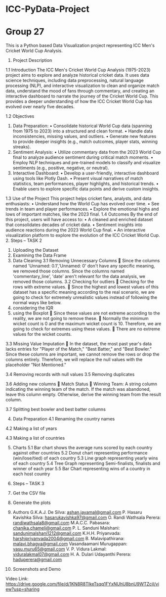 # ICC-PyData-Project
# Group 27
This is a Python based Data Visualization project representing ICC Men's Cricket World Cup Analysis.

1.	Project Description

1.1	  Introduction
The ICC Men's Cricket World Cup Analysis (1975-2023) project aims to explore and analyze historical cricket data. It uses data science techniques, including data preprocessing, natural language processing (NLP), and interactive visualization to clean and organize match data, understand the mood of fans through commentary, and creating an interactive dashboard to narrate the journey of the Cricket World Cup. This provides a deeper understanding of how the ICC Cricket World Cup has evolved over nearly five decades.

1.2	  Objectives
1.	Data Preparation:
•	Consolidate historical World Cup data (spanning from 1975 to 2023) into a structured and clean format.
•	Handle data inconsistencies, missing values, and outliers.
•	Generate new features to provide deeper insights (e.g., match outcomes, player stats, winning streaks).
2.	Sentiment Analysis:
•	Utilize commentary data from the 2023 World Cup final to analyze audience sentiment during critical match moments.
•	Employ NLP techniques and pre-trained models to classify and visualize sentiments (e.g., positive, negative, or neutral).
3.	Interactive Dashboard:
•	Develop a user-friendly, interactive dashboard using tools like Plotly Dash.
•	Present visual narratives of match statistics, team performances, player highlights, and historical trends.
•	Enable users to explore specific data points and derive custom insights.

1.3	 Use of the Project
This project helps cricket fans, analysts, and data enthusiasts:
•	Understand how the World Cup has evolved over time.
•	See trends in team and player performances.
•	Explore the emotional highs and lows of important matches, like the 2023 final.
1.4	 Outcomes
By the end of this project, users will have access to:
•	A cleaned and enriched dataset that consolidates decades of cricket data.
•	Sentiment insights into audience reactions during the 2023 World Cup final.
•	An interactive visualization platform to explore the evolution of the ICC Cricket World Cup.
2.	Steps – TASK 2
1.	Uploading the Dataset
2.	Examining the Data Frame
3.	Data Cleaning
3.1	Removing Unnecessary Columns
	Since the columns named 'Unnamed: 0.1','Unnamed: 0' don't have any specific meaning, we removed those columns. Since the columns named 'commentary_line', 'date' aren't relevant for the data analysis, we removed those columns.
3.2	Checking for outliers
	Checking for the rows with extreme values.
	Since the highest and lowest values of this dataset has a specific meaning according to the real scenario, we are going to check for extremely unrealistic values instead of following the normal ways like below.
1.	considering the IQR
2.	using the Boxplot
	Since these values are not extreme according to the reality, we are not going to remove these.
	Normally the minimum wicket count is 0 and the maximum wicket count is 10. Therefore, we are going to check for extremes using these values.
	There are no extreme values for the wicket counts.

3.3	Missing Value Imputation
	In the dataset, the most past year's data lacks entries for "Player of the Match," "Best Batter," and "Best Bowler." Since these columns are important, we cannot remove the rows or drop the columns entirely. Therefore, we will replace the null values with the placeholder "Not Mentioned."

3.4	Removing records with null values
3.5	Removing duplicates

3.6	Adding new columns
	Match Status
	Winning Team: A string column indicating the winning team of the match. If the match was abandoned, leave this column empty. Otherwise, derive the winning team from the result column.

3.7	Splitting best bowler and best batter columns

4.	Data Preparation
4.1	Renaming the country names

4.2	Making a list of years

4.3	Making a list of countries

5.	Charts
5.1	Bar chart shows the average runs scored by each country against other countries
5.2	Donut chart representing performance (win/lose/tied) of each country
5.3	Line graph representing yearly wins of each country
5.4	Tree Graph representing Semi-finalists, finalists and winner of each year
5.5	Bar Chart representing wins of a country in each host country

3.	Steps – TASK 3
1.	Get the CSV file
2.	Generate the plots





4.	Authors
   G.K.A.J. De Silva: ashan.jayamal@gmail.com
   P. Hasaru Kavishka Silva: hasarukavishka97@gmail.com
   O. Randi Wathsala Perera: randiwathsala8@gmail.com
   M.A.C.C. Pabasara: chanika.chameli@gmail.com
   P. L. Sanduni Malshani: sandunimalshani1212@gmail.com
   K.H.H. Priyanvada: harshipriyanvada2004@gmail.com
   B. Malavipathirana: malavi.bhagya@gmail.com
   Vasandaamani Murugappan: vasu.muru65@gmail.com
   V. P. Vidura Lakmal: viduralakmal07@gmail.com
	⁠H. A. Dulari Udayanthi Perera: haduperera@gmail.com

5.	Screenshots and Demo
 
 
 

Video Link: https://drive.google.com/file/d/1KN8R8TlkeTsqq1FYxNUhU8bnU9WTZcjI/view?usp=sharing
